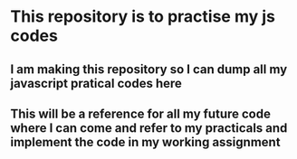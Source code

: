 # This repository is to practise my js codes
## I am making this repository so I can dump all my javascript pratical codes here 
## This will be a reference for all my future code where I can come and refer to my practicals and implement the code in my working assignment
